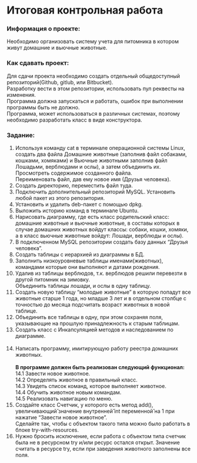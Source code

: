 # Итоговая контрольная работа

### Информация о проекте:
Необходимо организовать систему учета для питомника в котором живут
домашние и вьючные животные.

### Как сдавать проект:
Для сдачи проекта необходимо создать отдельный общедоступный репозиторий(Github, gitlub, или Bitbucket).<br>
Разработку вести в этом репозитории, использовать пул реквесты на изменения. <br>
Программа должна запускаться и работать, ошибок при выполнении программы быть не должно.<br>
Программа, может использоваться в различных системах, поэтому необходимо разработать класс в виде конструктора.

### Задание:
1. Используя команду cat в терминале операционной системы Linux, создать два файла Домашние животные (заполнив файл собаками, кошками, хомяками) и Вьючные животными заполнив файл Лошадьми, верблюдами и
ослы), а затем объединить их.<br> Просмотреть содержимое созданного файла.<br> Переименовать файл, дав ему новое имя (Друзья человека).
2. Создать директорию, переместить файл туда.
3. Подключить дополнительный репозиторий MySQL. Установить любой пакет из этого репозитория.
4. Установить и удалить deb-пакет с помощью dpkg.
5. Выложить историю команд в терминале Ubuntu.
6. Нарисовать диаграмму, где есть класс родительский класс: домашние животные и вьючные животные, в составы которых в случае домашних животных войдут классы: собаки, кошки, хомяки, а в класс вьючные животные войдут: Лошади, верблюды и ослы).
7. В подключенном MySQL репозитории создать базу данных “Друзья человека”.
8. Создать таблицы с иерархией из диаграммы в БД.
9. Заполнить низкоуровневые таблицы именами(животных), командами которые они выполняют и датами рождения.
10. Удалив из таблицы верблюдов, т.к. верблюдов решили перевезти в другой питомник на зимовку.<br> Объединить таблицы лошади, и ослы в одну таблицу.
11. Создать новую таблицу “молодые животные” в которую попадут все животные старше 1 года, но младше 3 лет и в отдельном столбце с точностью до месяца подсчитать возраст животных в новой таблице.
12. Объединить все таблицы в одну, при этом сохраняя поля, указывающие на прошлую принадлежность к старым таблицам. 
13. Создать класс с Инкапсуляцией методов и наследованием по диаграмме.<br><br>
14. Написать программу, имитирующую работу реестра домашних животных.<br><br>
**В программе должен быть реализован следующий функционал:**<br>
14.1 Завести новое животное.<br>
14.2 Определять животное в правильный класс.<br>
14.3 Увидеть список команд, которое выполняет животное.<br>
14.4 Обучить животное новым командам.<br>
14.5 Реализовать навигацию по меню.<br>
15. Создайте класс Счетчик, у которого есть метод add(), увеличивающий̆ значение внутренней̆ int переменной̆ на 1 при нажатие “Завести новое животное”.<br> Сделайте так, чтобы с объектом такого типа можно было работать в блоке try-with-resources.<br> 
16. Нужно бросить исключение, если работа с объектом типа счетчик была не в ресурсном try и/или ресурс остался открыт. Значение считать в ресурсе try, если при заведения животного заполнены все поля.